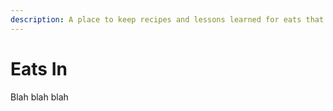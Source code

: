 ```yaml
---
description: A place to keep recipes and lessons learned for eats that I enjoy at home
---
```


# Eats In

Blah blah blah

